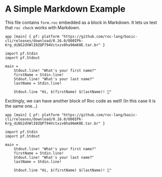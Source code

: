 # A Simple Markdown Example

This file contains `form.roc` embedded as a block in Markdown. It lets us test that `roc check` works with Markdown.

```roc
app [main] { pf: platform "https://github.com/roc-lang/basic-cli/releases/download/0.16.0/O00IPk-Krg_diNS2dVWlI0ZQP794Vctxzv0ha96mK0E.tar.br" }

import pf.Stdin
import pf.Stdout

main =
    Stdout.line! "What's your first name?"
    firstName = Stdin.line!
    Stdout.line! "What's your last name?"
    lastName = Stdin.line!

    Stdout.line "Hi, $(firstName) $(lastName)! 👋"
```

Excitingly, we can have another block of Roc code as well! (In this case it is the same one...)

```roc
app [main] { pf: platform "https://github.com/roc-lang/basic-cli/releases/download/0.16.0/O00IPk-Krg_diNS2dVWlI0ZQP794Vctxzv0ha96mK0E.tar.br" }

import pf.Stdin
import pf.Stdout

main =
    Stdout.line! "What's your first name?"
    firstName = Stdin.line!
    Stdout.line! "What's your last name?"
    lastName = Stdin.line!

    Stdout.line "Hi, $(firstName) $(lastName)! 👋"
```
